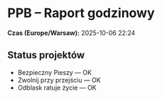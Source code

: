 # PPB – Raport godzinowy
**Czas (Europe/Warsaw):** 2025-10-06 22:24

## Status projektów
- Bezpieczny Pieszy — OK
- Zwolnij przy przejściu — OK
- Odblask ratuje życie — OK

